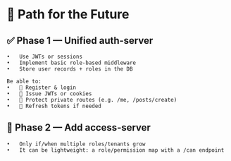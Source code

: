 # 👣 Path for the Future

## ✅ Phase 1 — Unified auth-server
	•	Use JWTs or sessions
	•	Implement basic role-based middleware
	•	Store user records + roles in the DB

	Be able to:
	•	🔐 Register & login
	•	🪪 Issue JWTs or cookies
	•	👤 Protect private routes (e.g. /me, /posts/create)
	•	🔄 Refresh tokens if needed

## 🧱 Phase 2 — Add access-server
	•	Only if/when multiple roles/tenants grow
	•	It can be lightweight: a role/permission map with a /can endpoint